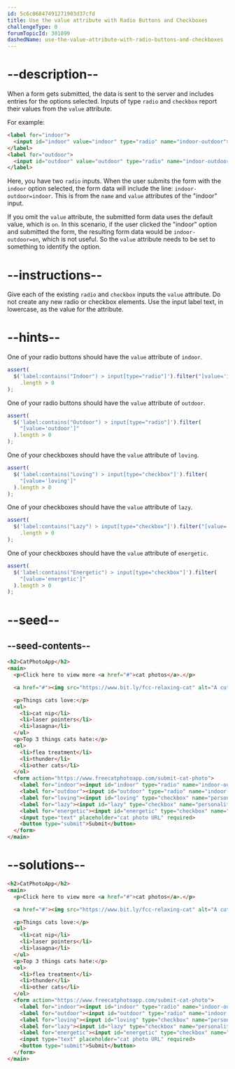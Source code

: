 ```yaml
---
id: 5c6c06847491271903d37cfd
title: Use the value attribute with Radio Buttons and Checkboxes
challengeType: 0
forumTopicId: 301099
dashedName: use-the-value-attribute-with-radio-buttons-and-checkboxes
---
```


# --description--

When a form gets submitted, the data is sent to the server and includes entries for the options selected. Inputs of type `radio` and `checkbox` report their values from the `value` attribute.

For example:

```html
<label for="indoor">
  <input id="indoor" value="indoor" type="radio" name="indoor-outdoor">Indoor
</label>
<label for="outdoor">
  <input id="outdoor" value="outdoor" type="radio" name="indoor-outdoor">Outdoor
</label>
```

Here, you have two `radio` inputs. When the user submits the form with the `indoor` option selected, the form data will include the line: `indoor-outdoor=indoor`. This is from the `name` and `value` attributes of the "indoor" input.

If you omit the `value` attribute, the submitted form data uses the default value, which is `on`. In this scenario, if the user clicked the "indoor" option and submitted the form, the resulting form data would be `indoor-outdoor=on`, which is not useful. So the `value` attribute needs to be set to something to identify the option.

# --instructions--

Give each of the existing `radio` and `checkbox` inputs the `value` attribute. Do not create any new radio or checkbox elements. Use the input label text, in lowercase, as the value for the attribute.

# --hints--

One of your radio buttons should have the `value` attribute of `indoor`.

```js
assert(
  $('label:contains("Indoor") > input[type="radio"]').filter("[value='indoor']")
    .length > 0
);
```

One of your radio buttons should have the `value` attribute of `outdoor`.

```js
assert(
  $('label:contains("Outdoor") > input[type="radio"]').filter(
    "[value='outdoor']"
  ).length > 0
);
```

One of your checkboxes should have the `value` attribute of `loving`.

```js
assert(
  $('label:contains("Loving") > input[type="checkbox"]').filter(
    "[value='loving']"
  ).length > 0
);
```

One of your checkboxes should have the `value` attribute of `lazy`.

```js
assert(
  $('label:contains("Lazy") > input[type="checkbox"]').filter("[value='lazy']")
    .length > 0
);
```

One of your checkboxes should have the `value` attribute of `energetic`.

```js
assert(
  $('label:contains("Energetic") > input[type="checkbox"]').filter(
    "[value='energetic']"
  ).length > 0
);
```

# --seed--

## --seed-contents--

```html
<h2>CatPhotoApp</h2>
<main>
  <p>Click here to view more <a href="#">cat photos</a>.</p>

  <a href="#"><img src="https://www.bit.ly/fcc-relaxing-cat" alt="A cute orange cat lying on its back."></a>

  <p>Things cats love:</p>
  <ul>
    <li>cat nip</li>
    <li>laser pointers</li>
    <li>lasagna</li>
  </ul>
  <p>Top 3 things cats hate:</p>
  <ol>
    <li>flea treatment</li>
    <li>thunder</li>
    <li>other cats</li>
  </ol>
  <form action="https://www.freecatphotoapp.com/submit-cat-photo">
    <label for="indoor"><input id="indoor" type="radio" name="indoor-outdoor"> Indoor</label>
    <label for="outdoor"><input id="outdoor" type="radio" name="indoor-outdoor"> Outdoor</label><br>
    <label for="loving"><input id="loving" type="checkbox" name="personality"> Loving</label>
    <label for="lazy"><input id="lazy" type="checkbox" name="personality"> Lazy</label>
    <label for="energetic"><input id="energetic" type="checkbox" name="personality"> Energetic</label><br>
    <input type="text" placeholder="cat photo URL" required>
    <button type="submit">Submit</button>
  </form>
</main>
```

# --solutions--

```html
<h2>CatPhotoApp</h2>
<main>
  <p>Click here to view more <a href="#">cat photos</a>.</p>

  <a href="#"><img src="https://www.bit.ly/fcc-relaxing-cat" alt="A cute orange cat lying on its back."></a>

  <p>Things cats love:</p>
  <ul>
    <li>cat nip</li>
    <li>laser pointers</li>
    <li>lasagna</li>
  </ul>
  <p>Top 3 things cats hate:</p>
  <ol>
    <li>flea treatment</li>
    <li>thunder</li>
    <li>other cats</li>
  </ol>
  <form action="https://www.freecatphotoapp.com/submit-cat-photo">
    <label for="indoor"><input id="indoor" type="radio" name="indoor-outdoor" value="indoor"> Indoor</label>
    <label for="outdoor"><input id="outdoor" type="radio" name="indoor-outdoor" value="outdoor"> Outdoor</label><br>
    <label for="loving"><input id="loving" type="checkbox" name="personality" value="loving"> Loving</label>
    <label for="lazy"><input id="lazy" type="checkbox" name="personality" value="lazy"> Lazy</label>
    <label for="energetic"><input id="energetic" type="checkbox" name="personality" value="energetic"> Energetic</label><br>
    <input type="text" placeholder="cat photo URL" required>
    <button type="submit">Submit</button>
  </form>
</main>
```
